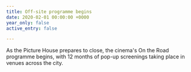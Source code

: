 ```yaml
---
title: Off-site programme begins
date: 2020-02-01 00:00:00 +0000
year_only: false
active_entry: false

---
```

As the Picture House prepares to close, the cinema's On the Road programme begins, with 12 months of pop-up screenings taking place in venues across the city.